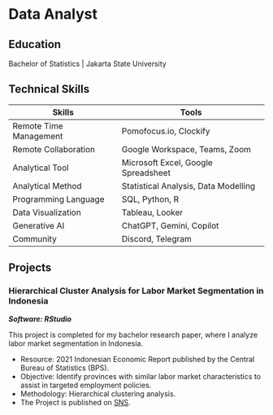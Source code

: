 # Data Analyst

## Education
Bachelor of Statistics | Jakarta State University

## Technical Skills
| Skills | Tools |
| --- | --- |
| Remote Time Management | Pomofocus.io, Clockify |
| Remote Collaboration	| Google Workspace, Teams, Zoom |
| Analytical Tool	| Microsoft Excel, Google Spreadsheet |
| Analytical Method	| Statistical Analysis, Data Modelling |
| Programming Language | SQL, Python, R |
| Data Visualization | Tableau, Looker |
| Generative AI	| ChatGPT, Gemini, Copilot |
| Community	| Discord, Telegram |

## Projects
### Hierarchical Cluster Analysis for Labor Market Segmentation in Indonesia
***Software: RStudio***

This project is completed for my bachelor research paper, where I analyze labor market segmentation in Indonesia.
- Resource: 2021 Indonesian Economic Report published by the Central Bureau of Statistics (BPS).
- Objective: Identify provinces with similar labor market characteristics to assist in targeted employment policies.
- Methodology: Hierarchical clustering analysis.
- The Project is published on [SNS](https://prosiding.statistics.unpad.ac.id/?journal=prosidingsns&page=article&op=view&path[]=116).
